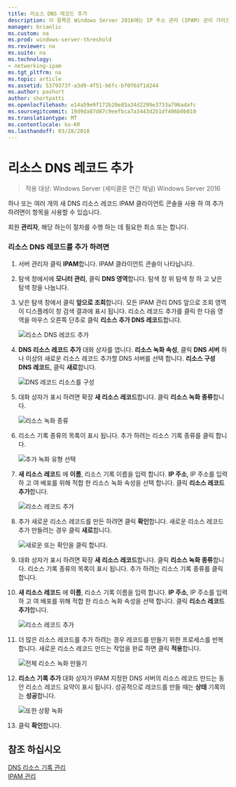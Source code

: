```yaml
---
title: 리소스 DNS 레코드 추가
description: 이 항목은 Windows Server 2016에는 IP 주소 관리 (IPAM) 관리 가이드의 일부입니다.
manager: brianlic
ms.custom: na
ms.prod: windows-server-threshold
ms.reviewer: na
ms.suite: na
ms.technology:
- networking-ipam
ms.tgt_pltfrm: na
ms.topic: article
ms.assetid: 5379373f-a3d9-4f51-b6fc-bf0f6df1d244
ms.author: pashort
author: shortpatti
ms.openlocfilehash: e14a59e9f172b20e85a34d2299e3733a796adafc
ms.sourcegitcommit: 19d9da87d87c9eefbca7a3443d2b1df486b0b010
ms.translationtype: MT
ms.contentlocale: ko-KR
ms.lasthandoff: 03/28/2018
---
```

# <a name="add-a-dns-resource-record"></a>리소스 DNS 레코드 추가

>적용 대상: Windows Server (세미콜론 연간 채널) Windows Server 2016

하나 또는 여러 개의 새 DNS 리소스 레코드 IPAM 클라이언트 콘솔을 사용 하 여 추가 하려면이 항목을 사용할 수 있습니다.  
  
회원 **관리자**, 해당 하는이 절차를 수행 하는 데 필요한 최소 또는 합니다.  
  
### <a name="to-add-a-dns-resource-record"></a>리소스 DNS 레코드를 추가 하려면  
  
1.  서버 관리자 클릭 **IPAM**합니다. IPAM 클라이언트 콘솔이 나타납니다.  
  
2.  탐색 창에서에 **모니터 관리**, 클릭 **DNS 영역**합니다.  탐색 창 위 탐색 창 하 고 낮은 탐색 창을 나눕니다.  
  
3.  낮은 탐색 창에서 클릭 **앞으로 조회**합니다. 모든 IPAM 관리 DNS 앞으로 조회 영역이 디스플레이 창 검색 결과에 표시 됩니다. 리소스 레코드 추가를 클릭 한 다음 영역을 마우스 오른쪽 단추로 클릭 **리소스 추가 DNS 레코드**합니다.  
  
    ![리소스 DNS 레코드 추가](../../media/Add-a-DNS-Resource-Record/ipam_DNSrr_01.jpg)
  
4.  **DNS 리소스 레코드 추가** 대화 상자를 엽니다. **리소스 녹화 속성**, 클릭 **DNS 서버** 하나 이상의 새로운 리소스 레코드 추가할 DNS 서버를 선택 합니다. **리소스 구성 DNS 레코드**, 클릭 **새로**합니다.  
  
    ![DNS 레코드 리소스를 구성](../../media/Add-a-DNS-Resource-Record/ipam_DNSrr_02.jpg)  
  
5.  대화 상자가 표시 하려면 확장 **새 리소스 레코드**합니다. 클릭 **리소스 녹화 종류**합니다.  
  
    ![리소스 녹화 종류](../../media/Add-a-DNS-Resource-Record/ipam_DNSrr_03.jpg)  
  
6.  리소스 기록 종류의 목록이 표시 됩니다. 추가 하려는 리소스 기록 종류를 클릭 합니다.  
  
    ![추가 녹화 유형 선택](../../media/Add-a-DNS-Resource-Record/ipam_DNSrr_04.jpg)  
  
7.  **새 리소스 레코드** 에 **이름**, 리소스 기록 이름을 입력 합니다. **IP 주소**, IP 주소를 입력 하 고 여 배포를 위해 적합 한 리소스 녹화 속성을 선택 합니다. 클릭 **리소스 레코드 추가**합니다.  
  
    ![리소스 레코드 추가](../../media/Add-a-DNS-Resource-Record/ipam_DNSrr_06.jpg)  
  
8.  추가 새로운 리소스 레코드를 만든 하려면 클릭 **확인**합니다. 새로운 리소스 레코드 추가 만들려는 경우 클릭 **새로**합니다.  
  
    ![새로운 또는 확인을 클릭 합니다.](../../media/Add-a-DNS-Resource-Record/ipam_DNSrr_r2_01.jpg)
  
9. 대화 상자가 표시 하려면 확장 **새 리소스 레코드**합니다. 클릭 **리소스 녹화 종류**합니다. 리소스 기록 종류의 목록이 표시 됩니다. 추가 하려는 리소스 기록 종류를 클릭 합니다.  
  
10. **새 리소스 레코드** 에 **이름**, 리소스 기록 이름을 입력 합니다. **IP 주소**, IP 주소를 입력 하 고 여 배포를 위해 적합 한 리소스 녹화 속성을 선택 합니다. 클릭 **리소스 레코드 추가**합니다.  
  
    ![리소스 레코드 추가](../../media/Add-a-DNS-Resource-Record/ipam_DNSrr_r2_02.jpg)  
  
11. 더 많은 리소스 레코드를 추가 하려는 경우 레코드를 만들기 위한 프로세스를 반복 합니다. 새로운 리소스 레코드 만드는 작업을 완료 하면 클릭 **적용**합니다.  
  
    ![전체 리소스 녹화 만들기](../../media/Add-a-DNS-Resource-Record/ipam_DNSrr_r2_03.jpg)  
  
12. **리소스 기록 추가** 대화 상자가 IPAM 지정한 DNS 서버의 리소스 레코드 만드는 동안 리소스 레코드 요약이 표시 됩니다. 성공적으로 레코드를 만들 때는 **상태** 기록의는 **성공**합니다.  
  
    ![또한 상황 녹화](../../media/Add-a-DNS-Resource-Record/ipam_DNSrr_r2_04.jpg)  
  
13. 클릭 **확인**합니다.  
  
## <a name="see-also"></a>참조 하십시오  
[DNS 리소스 기록 관리](DNS-Resource-Record-Management.md)  
[IPAM 관리](Manage-IPAM.md)  
  


